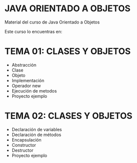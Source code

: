 # JAVA ORIENTADO A OBJETOS

Material del curso de Java Orientado a Objetos

Este curso lo encuentras en:



# TEMA 01: CLASES Y OBJETOS

- Abstracción
- Clase
- Objeto
- Implementación
- Operador new
- Ejecución de metodos
- Proyecto ejemplo

# TEMA 02: CLASES Y OBJETOS

- Declaración de variables
- Declaración de métodos
- Encapsulación
- Constructor
- Destructor
- Proyecto ejemplo
